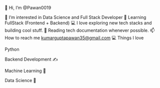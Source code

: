 👋 Hi, I’m @Pawan0019

👀 I’m interested in Data Science and Full Stack Developer
🔭 Learning FullStack (Frontend + Backend)
💻 I love exploring new tech stacks and building cool stuff.
📰 Reading tech documentation whenever possible.
📫 How to reach me kumarguptapawan35@gmail.com
💻 Things I love

Python 

Backend Development ✍️

Machine Learning 🧐

Data Science 😬
<!---
Pawan0019/Pawan0019 is a ✨ special ✨ repository because its `README.md` (this file) appears on your GitHub profile.
You can click the Preview link to take a look at your changes.
🌱 I’m currently learning Data Visualization And Machine Learning
💞️ I’m looking to collaborate on Data Analysis and Datavisualization projects

--->
